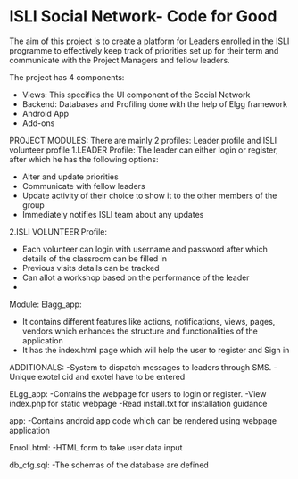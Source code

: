 # ISLI Social Network- Code for Good

The aim of this project is to create a platform for Leaders enrolled in the ISLI programme to effectively keep track of priorities set up for their term and communicate with the Project Managers and fellow leaders.

The project has 4 components:
- Views: This specifies the UI component of the Social Network
- Backend: Databases and Profiling done with the help of Elgg framework
- Android App
- Add-ons

PROJECT MODULES: 
There are mainly 2 profiles: Leader profile and ISLI volunteer profile
1.LEADER Profile: 
    The leader can either login or register, after which he has the following options:
- Alter and update priorities
- Communicate with fellow leaders
- Update activity of their choice to show it to the other members of the group
- Immediately notifies ISLI team about any updates

2.ISLI VOLUNTEER Profile: 
- Each volunteer can login with username and password after which details of the classroom can be filled in
- Previous visits details can be tracked
- Can allot a workshop based on the performance of the leader
- 

 Module:
Elagg_app:
- It contains different features like actions, notifications, views, pages, vendors which enhances the structure and functionalities of the application
- It has the index.html page which will help the user to register and Sign in

ADDITIONALS: 
-System to dispatch messages to leaders through SMS. 
-Unique exotel cid and exotel have to be entered

ELgg_app:
-Contains the webpage for users to login or register. 
-View index.php for static webpage
-Read install.txt for installation guidance

app:
-Contains android app code which can be rendered using webpage application

Enroll.html:
-HTML form to take user data input

db_cfg.sql:
-The schemas of the database are defined


